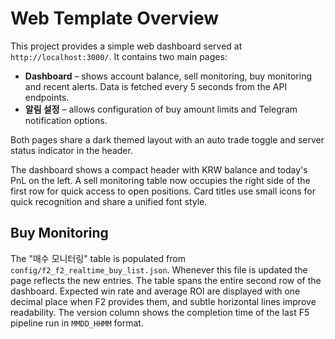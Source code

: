 # Web Template Overview

This project provides a simple web dashboard served at `http://localhost:3000/`.
It contains two main pages:

- **Dashboard** – shows account balance, sell monitoring, buy monitoring and
  recent alerts. Data is fetched every 5 seconds from the API endpoints.
- **알림 설정** – allows configuration of buy amount limits and Telegram
  notification options.

Both pages share a dark themed layout with an auto trade toggle and server
status indicator in the header.

The dashboard shows a compact header with KRW balance and today's PnL on the
left. A sell monitoring table now occupies the right side of the first row for
quick access to open positions. Card titles use small icons for quick
recognition and share a unified font style.

## Buy Monitoring

The "매수 모니터링" table is populated from `config/f2_f2_realtime_buy_list.json`.
Whenever this file is updated the page reflects the new entries. The table spans
the entire second row of the dashboard. Expected win rate and average ROI are
displayed with one decimal place when F2 provides them, and subtle horizontal
lines improve readability. The version column shows the completion time of the
last F5 pipeline run in `MMDD_HHMM` format.
